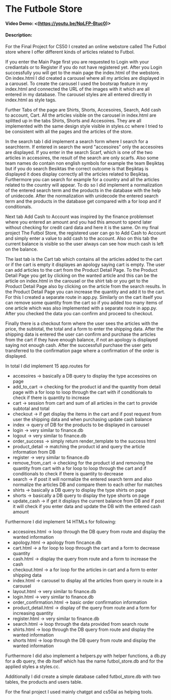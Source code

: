 # The Futbole Store
#### Video Demo:  <(https://youtu.be/NpLFP-Btuc0)>
#### Description:
For the Final Project for CS50 I created an online webstore called The Futbol store where I offer different kinds of articles related to Futbol. 

If you enter the Main Page first you are requested to Login with your crediantals or to Register if you do not have registered yet. After you Login successfully you will get to the main page the index.html of the webstore. On index.html I did created a carousel where all my articles are displayed in a carousel. To create the carousel I used the bootsrap feature in my index.html and connected the URL of the images with it which are all entered in my database. The carousel styles are all entered directly in index.html as style tags. 

Further Tabs of the page are Shirts, Shorts, Accesoires, Search, Add cash to account, Cart. All the articles visible on the carousel in index.html are splitted up in the tabs Shirts, Shorts and Accesoires. They are all implemented with the same design style visible in styles.cc where I tried to be consistent with all the pages and the articles of the store. 

In the search tab I did implement a search form where I search for a searchterm. If entered in search the word "accesoires" only the accesoires are displayed. If you enter in the search Scarf, which is one of the two articles in accesoires, the result of the search are only scarfs. Also some team names do contain non english symbols for example the team Beşiktaş but if you do search Besiktas the correct outcome is that Beşiktaş is displayed it does display correctly all the articles related to Beşiktaş. Furthermore you can search for example for a country and all the articles related to the country will appear. To do so I did implement a normalization of the entered search term and the products in the database with the help of unidecode. After the normalization with unidecode the entered search term and the products in the database get compared with a for loop and if conditionals. 

Next tab Add Cash to Account was inspired by the finance problemset where you entered an amount and you had this amount to spend later without checking for credit card data and here it is the same. On my final project The Futbol Store, the registered user can go to Add Cash to Account and simply enter a value to add cash to the account. Also on this tab the current balance is visible so the user always can see how much cash is left on the balance. 

The last tab is the Cart tab which contains all the articles added to the cart or if the cart is empty it displayes an apology saying cart is empty. The user can add articles to the cart from the Product Detail Page. To the Product Detail Page you get by clicking on the wanted article and this can be the article on index.html in the carousel or the shirt tab or you get to the Product Detail Page also by clicking on the article from the search results. In the Product Detail Page you can increase the quantity and add it to the cart. For this I created a separate route in app.py. Similarly on the cart itself you can remove some quantity from the cart so if you added too many items of one article which was also implemented with a separate route in app.py. After you checked the data you can confirm and proceed to checkout.

Finally there is a checkout form where the user sees the articles with the price, the subtotal, the total and a form to enter the shipping data. After the shipping data is entered the user can confirm and purchase the articles from the cart if they have enough balance, if not an apology is displayed saying not enough cash. After the successfull purchase the user gets transferred to the confirmation page where a confirmation of the order is displayed.

In total I did implement 15 app.routes for 
- accesoires -> basically a DB query to display the type accesoires on page
- add_to_cart -> checking for the product id and the quantity from detail page with a for loop to loop through the cart with if conditionals to check if there is quantity to increase 
- cart -> session from cart and sum of all articles in the cart to provide subtotal and total
- checkout -> if get display the items in the cart and if post request from user the shipping data and when purchasing update cash balance
- index -> query of DB for the products to be displayed in carousel
- login -> very similar to finance.db
- logout -> very similar to finance.db
- order_success -> simply return render_template to the success html 
- product_detail -> matching the product id and query the article information from DB
- register -> very similar to finance.db
- remove_from_cart -> checking for the product id and removing the quantity from cart with a for loop to loop through the cart and if conditionals to check if there is quantity to decrease
- search -> if post it will normalize the entered search term and also normalize the articles DB and compare them to each other for matches
- shirts -> basically a DB query to display the type shirts on page
- shorts -> basically a DB query to display the type shorts on page
- update_cash -> if get it displays the current balance from DB and if post it will check if you enter data and update the DB with the entered cash amount


Furthermore I did implement 14 HTMLs for following:
- accesoires.html -> loop through the DB query from route and display the wanted information
- apology.html -> apology from fincance.db
- cart.html -> a for loop to loop through the cart and a form to decrease quantity
- cash.html -> display the query from route and a form to increase the cash 
- checkout.html -> a for loop for the articles in cart and a form to enter shipping data 
- index.html -> carousel to display all the articles from query in route in a carousel
- layout.html -> very similar to finance.db
- login.html -> very similar to finance.db
- order_confirmation.html -> basic order confirmation information 
- product_detail.html -> display of the query from route and a form for increasing quantity
- register.html -> very similar to finance.db
- search.html -> loop through the data provided from search route
- shirts.html -> loop through the DB query from route and display the wanted information
- shorts html -> loop through the DB query from route and display the wanted information

Furthermore I did also implement a helpers.py with helper functions, a db.py for a db query, the db itself which has the name futbol_store.db and for the applied styles a styles.cc.

Additionally I did create a simple database called futbol_store.db with two tables, the products and users table. 

For the final project I used mainly chatgpt and cs50ai as helping tools.